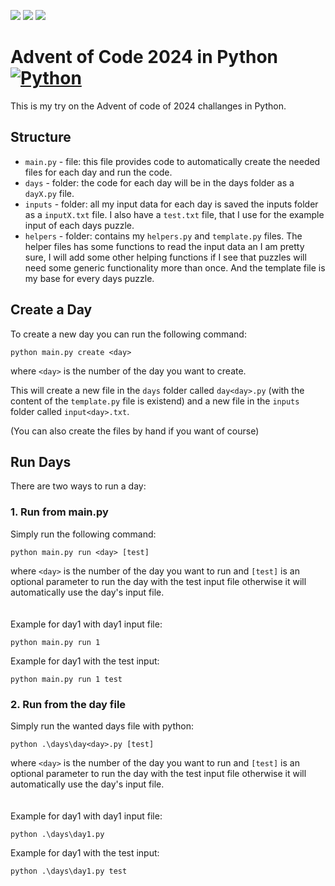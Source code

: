 ![](https://img.shields.io/badge/stars_⭐-37-yellow)
![](https://img.shields.io/badge/days_completed_📅-16-blue)
![](https://img.shields.io/badge/days_half_completed_🌗-5-white)

# Advent of Code 2024 in Python [![Python](https://skillicons.dev/icons?i=python)](https://skillicons.dev)

This is my try on the Advent of code of 2024 challanges in Python.

<!-- I managed to complete 13 days (some only part 1) and got a total of 25 stars. -->

## Structure

- `main.py` - file: this file provides code to automatically create the needed files for each day and run the code.
- `days` - folder: the code for each day will be in the days folder as a `dayX.py` file.
- `inputs` - folder: all my input data for each day is saved the inputs folder as a `inputX.txt` file. I also have a `test.txt` file, that I use for the example input of each days puzzle.
- `helpers` - folder: contains my `helpers.py` and `template.py` files. The helper files has some functions to read the input data an I am pretty sure, I will add some other helping functions if I see that puzzles will need some generic functionality more than once. And the template file is my base for every days puzzle.

## Create a Day

To create a new day you can run the following command:

`python main.py create <day>`

where `<day>` is the number of the day you want to create.

This will create a new file in the `days` folder called `day<day>.py` (with the content of the `template.py` file is existend) and a new file in the `inputs` folder called `input<day>.txt`.

(You can also create the files by hand if you want of course)

## Run Days

There are two ways to run a day:

### 1. Run from main.py

Simply run the following command:

`python main.py run <day> [test]`

where `<day>` is the number of the day you want to run and `[test]` is an optional parameter to run the day with the test input file otherwise it will automatically use the day's input file.
<br><br><br>
Example for day1 with day1 input file:

`python main.py run 1`

Example for day1 with the test input:

`python main.py run 1 test`

### 2. Run from the day file

Simply run the wanted days file with python:

`python .\days\day<day>.py [test]`

where `<day>` is the number of the day you want to run and `[test]` is an optional parameter to run the day with the test input file otherwise it will automatically use the day's input file.
<br><br><br>
Example for day1 with day1 input file:

`python .\days\day1.py`

Example for day1 with the test input:

`python .\days\day1.py test`
